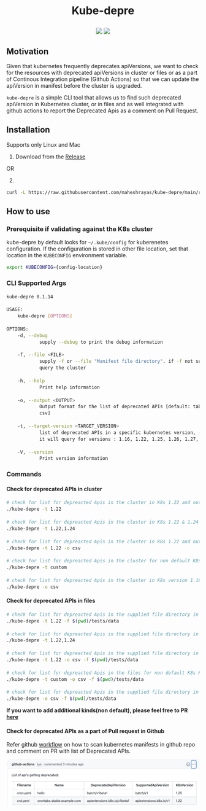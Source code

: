 

<h1 align="center">
  <p align="center">Kube-depre</p>
</h1>

<div align="center">
  <a href="hhttps://github.com/anzx/platform-secret-management/actions/workflows/ci.yaml" alt="Build"><img src="https://github.com/maheshrayas/kube-depre/actions/workflows/ci.yaml/badge.svg" /></a>
  <a href="https://codecov.io/gh/maheshrayas/kube-depre" alt="Lint"><img src="https://codecov.io/gh/maheshrayas/kube-depre/branch/main/graph/badge.svg?token=VF6UCCDNXI" /></a>
</div>


## Motivation

Given that kubernetes frequently deprecates apiVersions, we want to check for the resources with deprecated apiVersions in cluster or files or as a part of Continous Integration pipeline (Github Actions) so that we can update the apiVersion in manifest before the cluster is upgraded.

`kube-depre` is a simple CLI tool that allows us to find such deprecated apiVersion in Kubernetes cluster, or in files and as well integrated with github actions to report the Deprecated Apis as a comment on Pull Request.

## Installation

Supports only Linux and Mac

1. Download from the [Release](https://github.com/maheshrayas/kube-depre/releases)

OR

2.

```bash
curl -L https://raw.githubusercontent.com/maheshrayas/kube-depre/main/release/install.sh | sh -

```

## How to use

### Prerequisite if validating against the K8s cluster

kube-depre by default looks for `~/.kube/config` for kuberenetes configuration. If the configuration is stored in other file location, set that location in the `KUBECONFIG` environment variable.

```bash
export KUBECONFIG={config-location}
```

### CLI Supported Args

```bash
kube-depre 0.1.14

USAGE:
    kube-depre [OPTIONS]

OPTIONS:
    -d, --debug
            supply --debug to print the debug information

    -f, --file <FILE>
            supply -f or --file "Manifest file directory". if -f not supplied, it will by default
            query the cluster

    -h, --help
            Print help information

    -o, --output <OUTPUT>
            Output format for the list of deprecated APIs [default: table] [possible values: table,
            csv]

    -t, --target-version <TARGET_VERSION>
            list of deprecated APIs in a specific kubernetes version, -t 1.22. If -t not supplied,
            it will query for versions : 1.16, 1.22, 1.25, 1.26, 1.27, custom

    -V, --version
            Print version information
```

### Commands

#### Check for deprecated APIs in cluster

```bash
# check for list for depreacted Apis in the cluster in K8s 1.22 and output will be printed on terminal
./kube-depre -t 1.22

# check for list for depreacted Apis in the cluster in K8s 1.22 & 1.24 and output will be printed on terminal, it can be outputted to csv as well
./kube-depre -t 1.22,1.24

# check for list for depreacted Apis in the cluster in K8s 1.22 and output will be in csv format
./kube-depre -t 1.22 -o csv

# check for list for depreacted Apis in the cluster for non default K8s Custom resouces, for example: Istio, SecretStoreCSI etc.
./kube-depre -t custom

# check for list for depreacted Apis in the cluster in K8s version 1.16,1.22,1.24,1.25  and output will be in csv format
./kube-depre -o csv

```

#### Check for deprecated APIs in files

```bash
# check for list for depreacted Apis in the supplied file directory in K8s 1.22 and output will be printed on terminal
./kube-depre -t 1.22 -f $(pwd)/tests/data

# check for list for depreacted Apis in the supplied file directory in K8s 1.22 & 1.24 and output will be printed on terminal, it can be outputted to csv as well
./kube-depre -t 1.22,1.24

# check for list for depreacted Apis in the supplied file directory in K8s 1.22 and output will be in csv format
./kube-depre -t 1.22 -o csv -f $(pwd)/tests/data

# check for list for depreacted Apis in the files for non default K8s Kinds or Custom resouces, for example: Istio, SecretStoreCSI etc.
./kube-depre -t custom -o csv -f $(pwd)/tests/data

# check for list for depreacted Apis in the supplied file directory in K8s version 1.16,1.22,1.24,1.25  and output will be in csv format
./kube-depre -o csv -f $(pwd)/tests/data

```
**If you want to add additional kinds(non default), please feel free to PR [here](https://github.com/maheshrayas/k8s_deprecated_api/blob/main/vcustom/data.json)** 

#### Check for deprecated APIs as a part of Pull request in Github

Refer github [workflow](./.github/workflows/check_deprecated.yaml) on how to scan kubernetes manifests in github repo and comment on PR with list of Deprecated APIs.

![](./docs/img/github_action.png)


